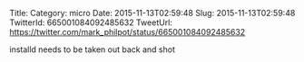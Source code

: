 Title: 
Category: micro
Date: 2015-11-13T02:59:48
Slug: 2015-11-13T02:59:48
TwitterId: 665001084092485632
TweetUrl: https://twitter.com/mark_philpot/status/665001084092485632

installd needs to be taken out back and shot